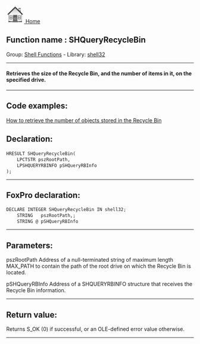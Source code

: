 [<img src="../../images/home.png"> Home ](https://github.com/VFPX/Win32API)  

## Function name : SHQueryRecycleBin
Group: [Shell Functions](../../functions_group.md#Shell_Functions)  -  Library: [shell32](../../../libraries.md#shell32)  
***  


#### Retrieves the size of the Recycle Bin, and the number of items in it, on the specified drive. 
***  


## Code examples:
[How to retrieve the number of objects stored in the Recycle Bin](../../samples/sample_302.md)  

## Declaration:
```foxpro  
HRESULT SHQueryRecycleBin(
	LPCTSTR pszRootPath,
	LPSHQUERYRBINFO pSHQueryRBInfo
);  
```  
***  


## FoxPro declaration:
```foxpro  
DECLARE INTEGER SHQueryRecycleBin IN shell32;
	STRING   pszRootPath,;
	STRING @ pSHQueryRBInfo  
```  
***  


## Parameters:
pszRootPath
Address of a null-terminated string of maximum length MAX_PATH to contain the path of the root drive on which the Recycle Bin is located.

pSHQueryRBInfo
Address of a SHQUERYRBINFO structure that receives the Recycle Bin information.   
***  


## Return value:
Returns S_OK (0) if successful, or an OLE-defined error value otherwise.   
***  

